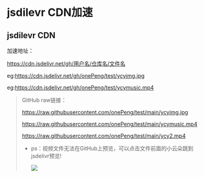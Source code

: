 # jsdilevr CDN加速
## jsdilevr CDN

加速地址：

https://cdn.jsdelivr.net/gh/用户名/仓库名/文件名

eg:https://cdn.jsdelivr.net/gh/onePeng/test/ycyimg.jpg

eg:https://cdn.jsdelivr.net/gh/onePeng/test/ycymusic.mp4

> GitHub raw链接：
>
> https://raw.githubusercontent.com/onePeng/test/main/ycyimg.jpg
>
> https://raw.githubusercontent.com/onePeng/test/main/ycymusic.mp4
>
> https://raw.githubusercontent.com/onePeng/test/main/ycy2.mp4
>
> - ps：视频文件无法在GitHub上预览，可以点击文件前面的小云朵跳到jsdelivr预览!
>
>   ![](https://cdn.jsdelivr.net/gh/onePeng/test@main/assets/raw-view.png)

